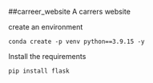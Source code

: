 ##carreer_website
A carrers website

create an environment
```
conda create -p venv python==3.9.15 -y
```

Install the requirements
```
pip install flask
```



